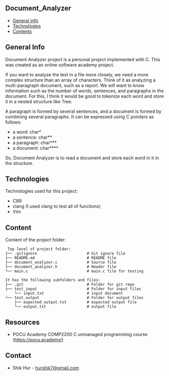 ## Document_Analyzer

* [General info](#general-info)
* [Technologies](#technologies)
* [Contents](#content)

## General Info
Document Analyzer project is a personal project implemented with C. This was created as an online software academy project. 

If you want to analyze the text in a file more closely, we need a more complex structure than an array of characters. Think of it as analyzing a multi-paragraph document, such as a report. We will want to know information such as the number of words, sentences, and paragraphs in the document. For this, I think it would be good to tokenize each word and store it in a nested structure like Tree.

A paragraph is formed by several sentences, and a document is formed by combining several paragraphs. It can be expressed using C pointers as follows:
* a word: char*
* a sentence: char**
* a paragraph: char***
* a document: char****

So, Document Analyzer is to read a document and store each word in it in the structure.

## Technologies
Technologies used for this project:
* C89
* clang (I used clang to test all of functions)
* Vim
	
## Content
Content of the project folder:

```
 Top level of project folder: 
├── .gitignore                      # Git ignore file
├── README.md                       # README file
├── document_analyzer.c             # Source file
├── document_analyzer.h             # Header file
└── main.c                          # main.c file for testing

It has the following subfolders and files:
├── .git                            # Folder for git repo
├── test_input                      # Folder for input files
    └── input.txt                   # input document
└── test_output                     # Folder for output files
    ├── expected_output.txt         # expected output file 
    └── output.txt                  # output file
```

## Resources
- POCU Academy COMP2200 C unmanaged programming course (https://pocu.academy/)

## Contact
* Shik Hur - hurshik7@gmail.com
